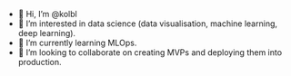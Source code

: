 - 👋 Hi, I’m @kolbl
- 👀 I’m interested in data science (data visualisation, machine learning, deep learning). 
- 🌱 I’m currently learning MLOps.
- 💞️ I’m looking to collaborate on creating MVPs and deploying them into production. 

<!---
kolbl/kolbl is a ✨ special ✨ repository because its `README.md` (this file) appears on your GitHub profile.
You can click the Preview link to take a look at your changes.
--->
